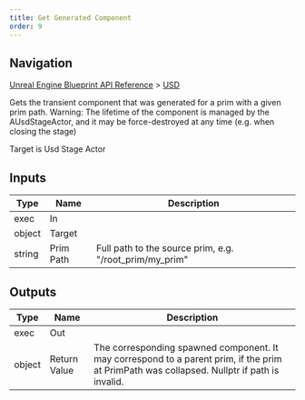 ```yaml
---
title: Get Generated Component
order: 9
---
```

## Navigation

[Unreal Engine Blueprint API Reference](https://dev.epicgames.com/documentation/en-us/unreal-engine/BlueprintAPI) > [USD](https://dev.epicgames.com/documentation/en-us/unreal-engine/BlueprintAPI/USD)

Gets the transient component that was generated for a prim with a given prim path.
Warning: The lifetime of the component is managed by the AUsdStageActor, and it may be force-destroyed at any time (e.g. when closing the
stage)

Target is Usd Stage Actor

## Inputs

| Type | Name | Description |
| --- | --- | --- |
| exec | In |  |
| object | Target |  |
| string | Prim Path | Full path to the source prim, e.g. "/root_prim/my_prim" |

## Outputs

| Type | Name | Description |
| --- | --- | --- |
| exec | Out |  |
| object | Return Value | The corresponding spawned component. It may correspond to a parent prim, if the prim at PrimPath was collapsed. Nullptr if path is invalid. |
